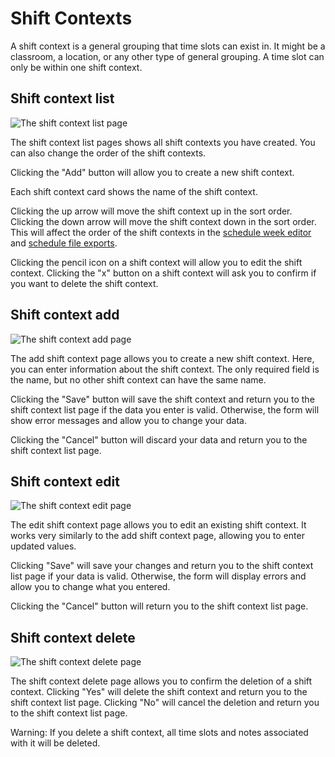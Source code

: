 # Shift Contexts

A shift context is a general grouping that time slots can exist in. It might be
a classroom, a location, or any other type of general grouping. A time slot can
only be within one shift context.

## Shift context list

![The shift context list page](images/shift_context_list.png)

The shift context list pages shows all shift contexts you have created. You can
also change the order of the shift contexts.

Clicking the "Add" button will allow you to create a new shift context.

Each shift context card shows the name of the shift context.

Clicking the up arrow will move the shift context up in the sort order. Clicking
the down arrow will move the shift context down in the sort order. This will
affect the order of the shift contexts in the
[schedule week editor](./6_schedule.md#schedule-week-editor) and
[schedule file exports](./6_schedule.md#schedule-export).

Clicking the pencil icon on a shift context will allow you to edit the shift
context. Clicking the "x" button on a shift context will ask you to confirm if
you want to delete the shift context.

## Shift context add

![The shift context add page](images/shift_context_add.png)

The add shift context page allows you to create a new shift context. Here, you
can enter information about the shift context. The only required field is the
name, but no other shift context can have the same name.

Clicking the "Save" button will save the shift context and return you to the
shift context list page if the data you enter is valid. Otherwise, the form will
show error messages and allow you to change your data.

Clicking the "Cancel" button will discard your data and return you to the shift
context list page.

## Shift context edit

![The shift context edit page](images/shift_context_edit.png)

The edit shift context page allows you to edit an existing shift context. It
works very similarly to the add shift context page, allowing you to enter
updated values.

Clicking "Save" will save your changes and return you to the shift context list
page if your data is valid. Otherwise, the form will display errors and allow
you to change what you entered.

Clicking the "Cancel" button will return you to the shift context list page.

## Shift context delete

![The shift context delete page](images/shift_context_delete.png)

The shift context delete page allows you to confirm the deletion of a shift
context. Clicking "Yes" will delete the shift context and return you to the
shift context list page. Clicking "No" will cancel the deletion and return you
to the shift context list page.

Warning: If you delete a shift context, all time slots and notes associated with
it will be deleted.
